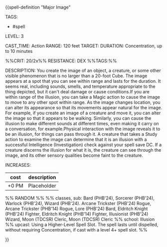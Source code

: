 {{spell-definition "Major Image"

TAGS: 
  - #spell

LEVEL: 3

CAST_TIME: Action
RANGE: 120 feet
TARGET: 
DURATION: Concentration, up to 10 minutes

%%CRIT: 20/2x%%
RESISTANCE: DEX
%%TAGS:%%

DESCRIPTION:
You create the image of an object, a creature, or some other visible phenomenon that is no larger than a 20-foot Cube. The image appears at a spot that you can see within range and lasts for the duration. It seems real, including sounds, smells, and temperature appropriate to the thing depicted, but it can't deal damage or cause conditions.If you are within range of the illusion, you can take a Magic action to cause the image to move to any other spot within range. As the image changes location, you can alter its appearance so that its movements appear natural for the image. For example, if you create an image of a creature and move it, you can alter the image so that it appears to be walking. Similarly, you can cause the illusion to make different sounds at different times, even making it carry on a conversation, for example.Physical interaction with the image reveals it to be an illusion, for things can pass through it. A creature that takes a Study action to examine the image can determine that it is an illusion with a successful Intelligence (Investigation) check against your spell save DC. If a creature discerns the illusion for what it is, the creature can see through the image, and its other sensory qualities become faint to the creature.

INCREASES:

| cost | description |
| ---- | ----------- |
| +0 PM     |    Placeholder        |


%% RANDOM
%%
%% classes, sub: Bard (PHB'24), Sorcerer (PHB'24), Warlock (PHB'24), Wizard (PHB'24). Arcane Trickster (PHB'24) Rogue, Arcane Trickster (PHB'14) Rogue, Lore (PHB'24) Bard, Eldritch Knight (PHB'24) Fighter, Eldritch Knight (PHB'14) Fighter, Illusionist (PHB'24) Wizard, Moon (TDCSR) Cleric, Moon (TDCSR) Cleric
%% school: Illusion
%% upcast: Using a Higher-Level Spell Slot. The spell lasts until dispelled, without requiring Concentration, if cast with a level 4+ spell slot.
%%


}}